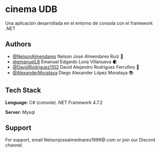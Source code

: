 # cinema UDB #

Una aplicación desarrollada en el entorno de consola con el framework .NET 

## Authors

- [@NelsonAlmendares](https://github.com/NelsonAlmendares) Nelson José Almendares Ruiz 🐧
- [@emanuelL8](https://github.com/emanuelL8) Emanuel Edgardo Luna Villanueva 🌒
- [@DavidRodriguez1102](https://github.com/DavidRodriguez1102) David Alejandro Rodríguez Ferrufino 👻
- [@AlexanderMorataya](https://github.com/AlexanderMorataya) Diego Alexander López Morataya 📚

## Tech Stack
**Lenguage:** C# (console) .NET Framework 4.7.2

**Server:** Mysql

## Support

For support, email Nelsonjosealmednares1999@.com or join our Discord channel.
